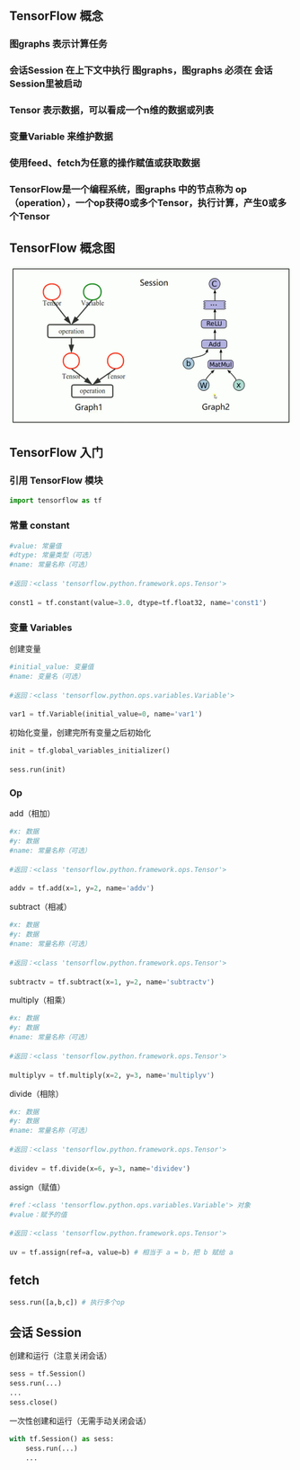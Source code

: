 
## TensorFlow 概念

### 图graphs 表示计算任务

### 会话Session 在上下文中执行 图graphs，图graphs 必须在 会话Session里被启动

### Tensor 表示数据，可以看成一个n维的数据或列表

### 变量Variable 来维护数据

### 使用feed、fetch为任意的操作赋值或获取数据

### TensorFlow是一个编程系统，图graphs 中的节点称为 op（operation），一个op获得0或多个Tensor，执行计算，产生0或多个Tensor

## TensorFlow 概念图

![TensorFlow 概念图](/TensorFlow-概念图.png)

## TensorFlow 入门

### 引用 TensorFlow 模块

```python
import tensorflow as tf
```

### 常量 constant

```python
#value: 常量值
#dtype: 常量类型（可选）
#name: 常量名称（可选）

#返回：<class 'tensorflow.python.framework.ops.Tensor'>

const1 = tf.constant(value=3.0, dtype=tf.float32, name='const1')
```

### 变量 Variables

创建变量

```python
#initial_value: 变量值
#name: 变量名（可选）

#返回：<class 'tensorflow.python.ops.variables.Variable'>

var1 = tf.Variable(initial_value=0, name='var1')
```

初始化变量，创建完所有变量之后初始化

```python
init = tf.global_variables_initializer()

sess.run(init)
```

### Op

add（相加）

```python
#x: 数据
#y: 数据
#name: 常量名称（可选）

#返回：<class 'tensorflow.python.framework.ops.Tensor'>

addv = tf.add(x=1, y=2, name='addv')
```

subtract（相减）

```python
#x: 数据
#y: 数据
#name: 常量名称（可选）

#返回：<class 'tensorflow.python.framework.ops.Tensor'>

subtractv = tf.subtract(x=1, y=2, name='subtractv')
```

multiply（相乘）

```python
#x: 数据
#y: 数据
#name: 常量名称（可选）

#返回：<class 'tensorflow.python.framework.ops.Tensor'>

multiplyv = tf.multiply(x=2, y=3, name='multiplyv')
```

divide（相除）

```python
#x: 数据
#y: 数据
#name: 常量名称（可选）

#返回：<class 'tensorflow.python.framework.ops.Tensor'>

dividev = tf.divide(x=6, y=3, name='dividev')
```

assign（赋值）

```python
#ref：<class 'tensorflow.python.ops.variables.Variable'> 对象
#value：赋予的值

#返回：<class 'tensorflow.python.framework.ops.Tensor'>

uv = tf.assign(ref=a, value=b) # 相当于 a = b，把 b 赋给 a
```

## fetch

```python
sess.run([a,b,c]) # 执行多个op
```

## 会话 Session


创建和运行（注意关闭会话）


```python
sess = tf.Session()
sess.run(...)
...
sess.close()
```

一次性创建和运行（无需手动关闭会话）

```python
with tf.Session() as sess:
    sess.run(...)
    ...
```

